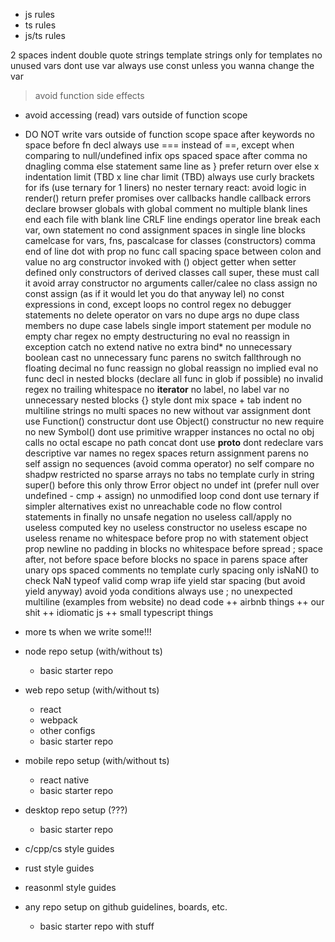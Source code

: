 - js rules
- ts rules
- js/ts rules

2 spaces indent
double quote strings
template strings only for templates
no unused vars
dont use var
always use const unless you wanna change the var
> avoid function side effects
- avoid accessing (read) vars outside of function scope
- DO NOT write vars outside of function scope
space after keywords
no space before fn decl
always use === instead of ==, except when comparing to null/undefined
infix ops spaced
space after comma
no dnagling comma
else statement same line as }
prefer return over else
x indentation limit (TBD
x line char limit (TBD)
always use curly brackets for ifs (use ternary for 1 liners)
no nester ternary
react: avoid logic in render() return
prefer promises over callbacks
handle callback errors
declare browser globals with global comment
no multiple blank lines
end each file with blank line
CRLF line endings
operator line break
each var, own statement
no cond assignment
spaces in single line blocks
camelcase for vars, fns, pascalcase for classes (constructors)
comma end of line
dot with prop
no func call spacing
space between colon and value
no arg constructor invoked with ()
object getter when setter defined
only constructors of derived classes call super, these must call it
avoid array constructor
no arguments caller/calee
no class assign
no const assign (as if it would let you do that anyway lel)
no const expressions in cond, except loops
no control regex
no debugger statements
no delete operator on vars
no dupe args
no dupe class members
no dupe case labels
single import statement per module
no empty char regex
no empty destructuring
no eval
no reassign in exception catch
no extend native
no extra bind*
no unnecessary boolean cast
no unnecessary func parens
no switch fallthrough
no floating decimal
no func reassign
no global reassign
no implied eval
no func decl in nested blocks (declare all func in glob if possible)
no invalid regex
no trailing whitespace
no __iterator__
no label, no label var
no unnecessary nested blocks
{} style
dont mix space + tab indent
no multiline strings
no multi spaces
no new without var assignment
dont use Function() constructur
dont use Object() constructur
no new require
no new Symbol()
dont use primitive wrapper instances
no octal
no obj calls
no octal escape
no path concat
dont use __proto__
dont redeclare vars
descriptive var names
no regex spaces
return assignment parens
no self assign
no sequences (avoid comma operator)
no self compare
no shadpw restricted
no sparse arrays
no tabs
no template curly in string
super() before this
only throw Error object
no undef int (prefer null over undefined - cmp + assign)
no unmodified loop cond
dont use ternary if simpler alternatives exist
no unreachable code
no flow control statements in finally
no unsafe negation
no useless call/apply
no useless computed key
no useless constructor
no useless escape
no useless rename
no whitespace before prop
no with statement
object prop newline
no padding in blocks
no whitespace before spread
; space after, not before
space before blocks
no space in parens
space after unary ops
spaced comments
no template curly spacing
only isNaN() to check NaN
typeof valid comp
wrap iife
yield star spacing (but avoid yield anyway)
avoid yoda conditions
always use ;
no unexpected multiline (examples from website)
no dead code
++
airbnb things
++
our shit
++
idiomatic js
++
small typescript things
- more ts when we write some!!!

- node repo setup (with/without ts)
  - basic starter repo
- web repo setup (with/without ts)
  - react
  - webpack
  - other configs
  - basic starter repo
- mobile repo setup (with/without ts)
  - react native
  - basic starter repo
- desktop repo setup (???)
  - basic starter repo

- c/cpp/cs style guides
- rust style guides
- reasonml style guides

- any repo setup on github guidelines, boards, etc.
  - basic starter repo with stuff
